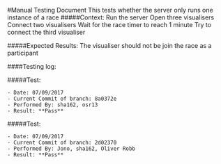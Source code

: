 #Manual Testing Document 
This tests whether the server only runs one instance of a race
#####Context:
    Run the server
    Open three visualisers
    Connect two visualisers
    Wait for the race timer to reach 1 minute
    Try to connect the third visualiser
    
#####Expected Results:
    The visualiser should not be join the race as a participant

####Testing log:

#####Test:
   
    - Date: 07/09/2017
    - Current Commit of branch: 8a0372e
    - Performed By: sha162, osr13
    - Result: **Pass**
    
#####Test:
   
    - Date: 07/09/2017
    - Current Commit of branch: 2d02370
    - Performed By: Jono, sha162, Oliver Robb
    - Result: **Pass**
       
